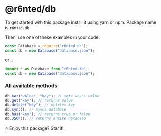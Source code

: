 # @r6nted/db

To get started with this package install it using yarn or npm. Package name is `r6nted.db`

Then, use one of these examples in your code.

```js
const Database = require("r6nted.db");
const db = new Database("database.json");
```

or ..

```ts
import * as Database from "r6nted.db";
const db = new Database("database.json");
```

### All available methods

```js
db.set("value", "key"); // sets key's value
db.get("key"); // returns value
db.delete("key"); // deletes key
db.sync(); // syncs database
db.has("key"); // returns true or false
db.JSON(); // returns entire database
```

⭐ Enjoy this package? Star it!
